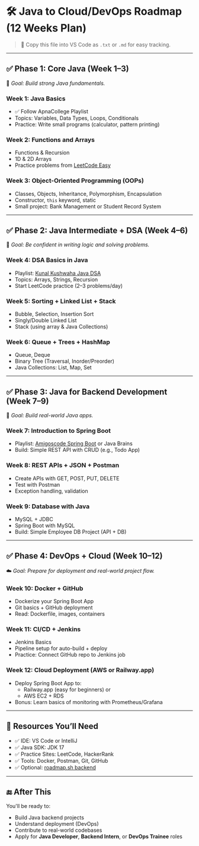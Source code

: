 
# 🛠️ Java to Cloud/DevOps Roadmap (12 Weeks Plan)

> 📁 Copy this file into VS Code as `.txt` or `.md` for easy tracking.

---

## ✅ Phase 1: Core Java (Week 1–3)  
🧱 *Goal: Build strong Java fundamentals.*

### Week 1: Java Basics  
- ✅ Follow ApnaCollege Playlist  
- Topics: Variables, Data Types, Loops, Conditionals  
- Practice: Write small programs (calculator, pattern printing)

### Week 2: Functions and Arrays  
- Functions & Recursion  
- 1D & 2D Arrays  
- Practice problems from [LeetCode Easy](https://leetcode.com/problemset/all/)

### Week 3: Object-Oriented Programming (OOPs)  
- Classes, Objects, Inheritance, Polymorphism, Encapsulation  
- Constructor, `this` keyword, static  
- Small project: Bank Management or Student Record System

---

## ✅ Phase 2: Java Intermediate + DSA (Week 4–6)  
🧠 *Goal: Be confident in writing logic and solving problems.*

### Week 4: DSA Basics in Java  
- Playlist: [Kunal Kushwaha Java DSA](https://www.youtube.com/playlist?list=PL9gnSGHSqcnr_DxHsP7AW9ftq0AtAyYqJ)  
- Topics: Arrays, Strings, Recursion  
- Start LeetCode practice (2–3 problems/day)

### Week 5: Sorting + Linked List + Stack  
- Bubble, Selection, Insertion Sort  
- Singly/Double Linked List  
- Stack (using array & Java Collections)

### Week 6: Queue + Trees + HashMap  
- Queue, Deque  
- Binary Tree (Traversal, Inorder/Preorder)  
- Java Collections: List, Map, Set

---

## ✅ Phase 3: Java for Backend Development (Week 7–9)  
🔧 *Goal: Build real-world Java apps.*

### Week 7: Introduction to Spring Boot  
- Playlist: [Amigoscode Spring Boot](https://www.youtube.com/playlist?list=PLwvrYc43l1MzeA2bBYQhCWr2gvWLs9A7S) or Java Brains  
- Build: Simple REST API with CRUD (e.g., Todo App)

### Week 8: REST APIs + JSON + Postman  
- Create APIs with GET, POST, PUT, DELETE  
- Test with Postman  
- Exception handling, validation

### Week 9: Database with Java  
- MySQL + JDBC  
- Spring Boot with MySQL  
- Build: Simple Employee DB Project (API + DB)

---

## ✅ Phase 4: DevOps + Cloud (Week 10–12)  
☁️ *Goal: Prepare for deployment and real-world project flow.*

### Week 10: Docker + GitHub  
- Dockerize your Spring Boot App  
- Git basics + GitHub deployment  
- Read: Dockerfile, images, containers

### Week 11: CI/CD + Jenkins  
- Jenkins Basics  
- Pipeline setup for auto-build + deploy  
- Practice: Connect GitHub repo to Jenkins job

### Week 12: Cloud Deployment (AWS or Railway.app)  
- Deploy Spring Boot App to:
  - Railway.app (easy for beginners) or
  - AWS EC2 + RDS  
- Bonus: Learn basics of monitoring with Prometheus/Grafana

---

## 🧠 Resources You’ll Need
- ✅ IDE: VS Code or IntelliJ
- ✅ Java SDK: JDK 17
- ✅ Practice Sites: LeetCode, HackerRank
- ✅ Tools: Docker, Postman, Git, GitHub
- ✅ Optional: [roadmap.sh backend](https://roadmap.sh/backend)

---

## 🔚 After This
You'll be ready to:
- Build Java backend projects
- Understand deployment (DevOps)
- Contribute to real-world codebases
- Apply for **Java Developer**, **Backend Intern**, or **DevOps Trainee** roles
